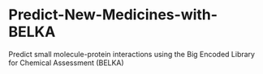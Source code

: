 # Predict-New-Medicines-with-BELKA
Predict small molecule-protein interactions using the Big Encoded Library for Chemical Assessment (BELKA)
